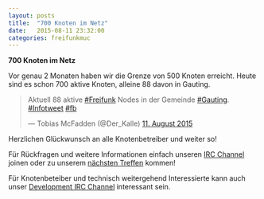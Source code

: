 ```yaml
---
layout: posts
title:  "700 Knoten im Netz"
date:   2015-08-11 23:32:00
categories: freifunkmuc
---
```


**700 Knoten im Netz**

Vor genau 2 Monaten haben wir die Grenze von 500 Knoten erreicht. Heute sind es schon 700 aktive Knoten, alleine 88 davon in Gauting.

<blockquote class="twitter-tweet" lang="de"><p lang="de" dir="ltr">Aktuell 88 aktive <a href="https://twitter.com/hashtag/Freifunk?src=hash">#Freifunk</a> Nodes in der Gemeinde <a href="https://twitter.com/hashtag/Gauting?src=hash">#Gauting</a>. <a href="https://twitter.com/hashtag/Infotweet?src=hash">#Infotweet</a> <a href="https://twitter.com/hashtag/fb?src=hash">#fb</a></p>&mdash; Tobias McFadden (@Der_Kalle) <a href="https://twitter.com/Der_Kalle/status/631125728004808704">11. August 2015</a></blockquote>

Herzlichen Glückwunsch an alle Knotenbetreiber und weiter so!

Für Rückfragen und weitere Informationen einfach unseren [IRC Channel][irc] joinen
oder zu unserem [nächsten Treffen][treffen] kommen!

Für Knotenbeteiber und technisch weitergehend Interessierte kann auch unser [Development IRC Channel][irc-dev] interessant sein. 

[irc]: https://webirc.darkfasel.net/#freifunk
[irc-dev]: https://webirc.darkfasel.net/#freifunk-dev
[treffen]: http://freifunkmuc.github.io/mitmachen/
